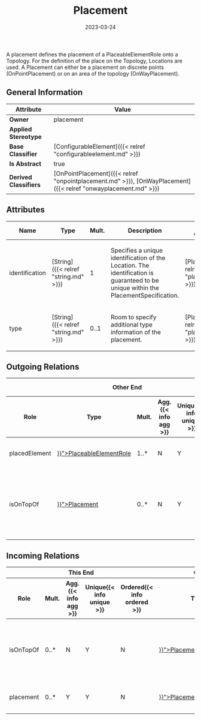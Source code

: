 ﻿---
title: Placement
toc: false
type: specs
date: "2023-03-24"
draft: false
specification: VEC
version: 2.0.2
documentType: "Recommendation"
elementType: Class
classes:
  - Placement
menu_name: vec-2.0.2
---
<p>A placement defines the placement of a PlaceableElementRole onto a Topology. For the definition of the place on the Topology, Locations are used. A Placement can either be a placement on discrete points (OnPointPlacement) or on an area of the topology (OnWayPlacement).  </p>

## General Information

| Attribute               | Value |
|-------------------------|-------|
| **Owner**               | placement |
| **Applied Stereotype**  |   |
| **Base Classifier**     | [ConfigurableElement]({{< relref "configurableelement.md" >}})<br/>  |
| **Is Abstract**         | true |
| **Derived Classifiers** | [OnPointPlacement]({{< relref "onpointplacement.md" >}}), [OnWayPlacement]({{< relref "onwayplacement.md" >}}) |

## Attributes
|  Name  |  Type  |  Mult.  |  Description  |  Owning Classifier  |
|--------|--------|---------|---------------|--------------|
|identification| [String]({{< relref "string.md" >}}) | 1 | <p> Specifies a unique identification of the Location. The identification is guaranteed to be unique within the PlacementSpecification.      </p> | [Placement]({{< relref "placement.md" >}}) |
|type| [String]({{< relref "string.md" >}}) | 0..1 | <p>Room to specify additional type information of the placement. </p> | [Placement]({{< relref "placement.md" >}}) |

## Outgoing Relations
<table>
    <thead>
        <tr>
           <th colspan="6">Other End</th>
           <th colspan="1">This End</th>
           <th colspan="1">General</th>
        </tr>
        <tr>
           <th>Role</th>
           <th>Type</th>
           <th>Mult.</th>
           <th>Agg.{{< info agg >}}</th>
           <th>Unique{{< info unique >}}</th>
           <th>Ordered{{< info ordered >}}</th>
           <th>Mult.</th>
           <th>Description</th>
        </tr>
    <thead>
    <tbody>
    <tr>
        <td>placedElement</td>
        <td><a href="{{< relref "placeableelementrole.md" >}}">PlaceableElementRole</a></td>
        <td>1..*</td>
        <td>N</td>
        <td>Y</td>
        <td>N</td>
        <td>0..*</td>
        <td>References the PlaceableElementRoles placed by the Placement.</td>
    </tr>
    <tr>
        <td>isOnTopOf</td>
        <td><a href="{{< relref "placement.md" >}}">Placement</a></td>
        <td>0..*</td>
        <td>N</td>
        <td>Y</td>
        <td>N</td>
        <td>0..*</td>
        <td>Specifies constraints on ordering of Placements. All referenced Placements must be below (nearer to the center of the Segment) this Placement.  (see KBLFRM-171)</td>
    </tr>
    </tbody>
</table>

##  Incoming Relations
<table>
    <thead>
        <tr>
           <th colspan="5">This End</th>
           <th colspan="2">Other End</th>
           <th colspan="1">General</th>
        </tr>
        <tr>
           <th>Role</th>
           <th>Mult.</th>
           <th>Agg.{{< info agg >}}</th>
           <th>Unique{{< info unique >}}</th>
           <th>Ordered{{< info ordered >}}</th>
           <th>Type</th>
           <th>Mult.</th>
           <th>Description</th>
        </tr>
    <thead>
    <tbody>
    <tr>
        <td>isOnTopOf</td>
        <td>0..*</td>
        <td>N</td>
        <td>Y</td>
        <td>N</td>
        <td><a href="{{< relref "placement.md" >}}">Placement</a></td>
        <td>0..*</td>
        <td>Specifies constraints on ordering of Placements. All referenced Placements must be below (nearer to the center of the Segment) this Placement.  (see KBLFRM-171)</td>
    </tr>
    <tr>
        <td>placement</td>
        <td>0..*</td>
        <td>Y</td>
        <td>Y</td>
        <td>N</td>
        <td><a href="{{< relref "placementspecification.md" >}}">PlacementSpecification</a></td>
        <td>1</td>
        <td>Specifies the Placements defined by the PlacementSpecification.</td>
    </tr>
    </tbody>
</table>




